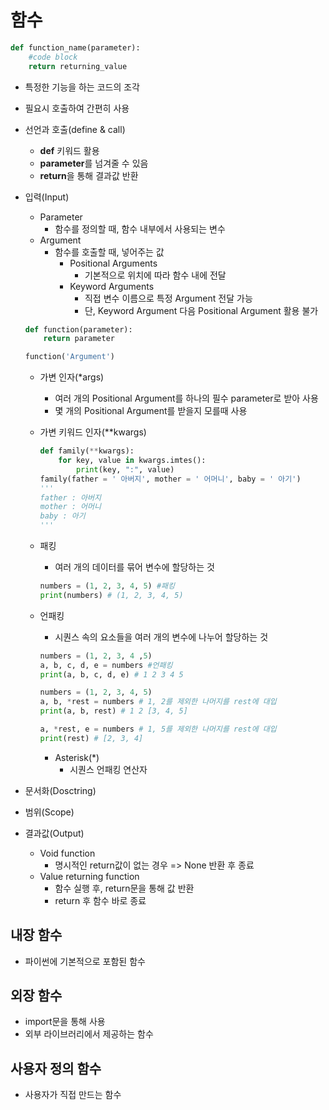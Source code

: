 # 함수

```python
def function_name(parameter):
    #code block
    return returning_value
```



- 특정한 기능을 하는 코드의 조각

- 필요시 호출하여 간편히 사용

- 선언과 호출(define & call)

  - **def** 키워드 활용
  - **parameter**를 넘겨줄 수 있음
  - **return**을 통해 결과값 반환

- 입력(Input)

  - Parameter 
    - 함수를 정의할 때, 함수 내부에서 사용되는 변수
  - Argument
    - 함수를 호출할 때, 넣어주는 값
      - Positional Arguments
        - 기본적으로 위치에 따라 함수 내에 전달
      - Keyword Arguments
        - 직접 변수 이름으로 특정 Argument 전달 가능
        - 단, Keyword Argument 다음 Positional Argument 활용 불가

  ```python
  def function(parameter):
      return parameter
  
  function('Argument')
  ```

  - 가변 인자(*args)

    - 여러 개의 Positional Argument를 하나의 필수 parameter로 받아 사용
    - 몇 개의 Positional Argument를 받을지 모를때 사용

  - 가변 키워드 인자(**kwargs)

    ```python
    def family(**kwargs):
        for key, value in kwargs.imtes():
            print(key, ":", value)
    family(father = ' 아버지', mother = ' 어머니', baby = ' 아기')
    '''
    father : 아버지
    mother : 어머니
    baby : 아기
    '''
    ```

    

  - 패킹

    - 여러 개의 데이터를 묶어 변수에 할당하는 것

    ```python
    numbers = (1, 2, 3, 4, 5) #패킹
    print(numbers) # (1, 2, 3, 4, 5)
    ```

    

  - 언패킹

    - 시퀀스 속의 요소들을 여러 개의 변수에 나누어 할당하는 것

    ```python
    numbers = (1, 2, 3, 4 ,5)
    a, b, c, d, e = numbers #언패킹
    print(a, b, c, d, e) # 1 2 3 4 5
    
    numbers = (1, 2, 3, 4, 5)
    a, b, *rest = numbers # 1, 2를 제외한 나머지를 rest에 대입
    print(a, b, rest) # 1 2 [3, 4, 5]
    
    a, *rest, e = numbers # 1, 5를 제외한 나머지를 rest에 대입
    print(rest) # [2, 3, 4]
    ```

    - Asterisk(*)
      - 시퀀스 언패킹 연산자

- 문서화(Dosctring)

- 범위(Scope)

- 결과값(Output)

  - Void function
    - 명시적인 return값이 없는 경우 => None 반환 후 종료
  - Value returning function
    - 함수 실행 후, return문을 통해 값 반환
    - return 후 함수 바로 종료

## 내장 함수

- 파이썬에 기본적으로 포함된 함수

## 외장 함수

- import문을 통해 사용
- 외부 라이브러리에서 제공하는 함수

## 사용자 정의 함수

- 사용자가 직접 만드는 함수

  



